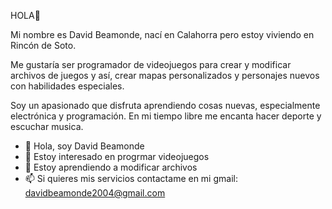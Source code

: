 HOLA👋

Mi nombre es David Beamonde, nací en Calahorra pero estoy viviendo en Rincón de Soto.

Me gustaría ser programador de videojuegos para crear y modificar archivos de juegos y así, crear mapas personalizados y personajes nuevos con habilidades especiales.

Soy un apasionado que disfruta aprendiendo cosas nuevas, especialmente electrónica y programación. En mi tiempo libre me encanta hacer deporte y escuchar musica.

- 👋 Hola, soy David Beamonde
- 👀 Estoy interesado en progrmar videojuegos
- 🌱 Estoy aprendiendo a modificar archivos
- 📫 Si quieres mis servicios contactame en mi gmail: davidbeamonde2004@gmail.com

<!---
BEAMONDO/BEAMONDO is a ✨ special ✨ repository because its `README.md` (this file) appears on your GitHub profile.
You can click the Preview link to take a look at your changes.
--->
